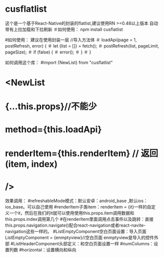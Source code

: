 # cusflatlist
这个是一个基于React-Native的封装的flatlist,建议使用RN >=0.48以上版本
自动带有上拉加载和下拉刷新
＃如何使用：
npm install cusflatlist

#如何使用：
建议在使用封装一层
   //导入方法体
＃    loadApi(page = 1, postRefresh, error) {
＃        let {list = []} = fetch();
＃        postRefresh(list, pageLimit, pageSize);
＃       if (false) {
＃           error();
＃        }
＃   }

如何调用这个库：
#import {NewList} from "cusflatlist"
#       <NewList
#               {...this.props}//不能少
#               method={this.loadApi}
#              renderItem={this.renderItem} // 返回(item, index)
#        />
效果调用：
#refreshableMode模式：默认安卓：android_base ,默认ios：ios_base。可以自己使用
#renderItem子类item：renderItem = {it}一样的自定义一个it，然后在我们的it就可以使用使用this.props.item调用数据和this.props.index调用第几个
#在renderItem里面调用点击事件以及跳转：直接this.props.navigation.navigate()配合react-navigation或者react-navite-navigation这些一样的。
#ListEmptyComponent空白页面设置：导入页面ListEmptyComponent = {enmptyview}//空白页面 enmptyview是导入的控件外部
#ListHeaderComponent头部定义：和空白页面设置一样
#numColumns：设置列数
#horizontal：设置横向和纵向
